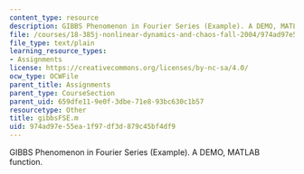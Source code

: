 ```yaml
---
content_type: resource
description: GIBBS Phenomenon in Fourier Series (Example). A DEMO, MATLAB function.
file: /courses/18-385j-nonlinear-dynamics-and-chaos-fall-2004/974ad97e55ea1f97df3d879c45bf4df9_gibbsFSE.m
file_type: text/plain
learning_resource_types:
- Assignments
license: https://creativecommons.org/licenses/by-nc-sa/4.0/
ocw_type: OCWFile
parent_title: Assignments
parent_type: CourseSection
parent_uid: 659dfe11-9e0f-3dbe-71e8-93bc630c1b57
resourcetype: Other
title: gibbsFSE.m
uid: 974ad97e-55ea-1f97-df3d-879c45bf4df9
---
```

GIBBS Phenomenon in Fourier Series (Example). A DEMO, MATLAB function.